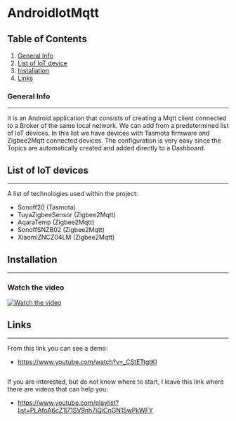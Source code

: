 # AndroidIotMqtt
## Table of Contents
1. [General Info](#general-info)
2. [List of IoT device](#list-of-IoT-devices)
3. [Installation](#installation)
4. [Links](#links)
### General Info
***
It is an Android application that consists of creating a Mqtt client connected to a Broker of the same local network. We can add from a predetermined list of IoT devices. In this list we have devices with Tasmota firmware and Zigbee2Mqtt connected devices. The configuration is very easy since the Topics are automatically created and added directly to a Dashboard.

## List of IoT devices
***
A list of technologies used within the project:
* Sonoff20 (Tasmota)
* TuyaZigbeeSensor (Zigbee2Mqtt)
* AqaraTemp (Zigbee2Mqtt)
* SonoffSNZB02 (Zigbee2Mqtt)
* XiaomiZNCZ04LM (Zigbee2Mqtt)
## Installation
***
### Watch the video
[![Watch the video](https://img.youtube.com/vi/_CStETtgtKI/0.jpg)](https://www.youtube.com/watch?v=_CStETtgtKI)
## Links
***
From this link you can see a demo:
* https://www.youtube.com/watch?v=_CStETtgtKI
```
```
If you are interested, but do not know where to start, I leave this link where there are videos that can help you:
* https://www.youtube.com/playlist?list=PLAfoA6cZ1I71SV9nh7iQiCnGN15wPkWFY
